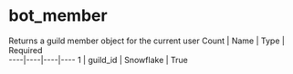 # bot_member 
Returns a guild member object for the current user
 Count | Name | Type | Required        
----|----|----|----
 1 | guild_id | Snowflake | True
